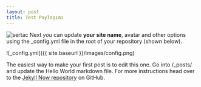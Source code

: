 ```yaml
---
layout: post
title: Test Paylaşımı
---
```


![sertac](https://scontent.fsaw1-8.fna.fbcdn.net/v/t1.0-9/18622488_1848576802060167_6063260063884744014_n.jpg?oh=5d88f5f2d022e6d2d660c502e0477525&oe=59AB921A)
Next *you* can update **your site name**, avatar and other options using the _config.yml file in the root of your repository (shown below).

![_config.yml]({{ site.baseurl }}/images/config.png)

The easiest way to make your first post is to edit this one. Go into /_posts/ and update the Hello World markdown file. For more instructions head over to the [Jekyll Now repository](https://github.com/barryclark/jekyll-now) on GitHub.
